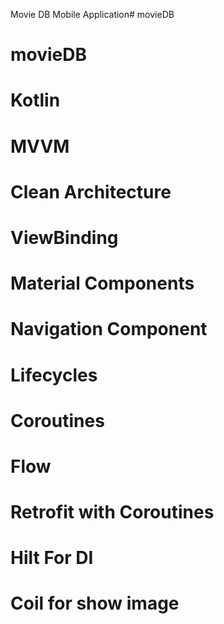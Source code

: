 Movie DB Mobile Application# movieDB
# movieDB
# Kotlin
# MVVM
# Clean Architecture
# ViewBinding
# Material Components
# Navigation Component
# Lifecycles
# Coroutines
# Flow
# Retrofit with Coroutines
# Hilt For DI
# Coil for show image
